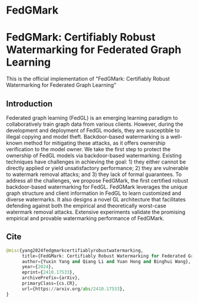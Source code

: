 # FedGMark
# FedGMark: Certifiably Robust Watermarking for Federated Graph Learning

This is the official implementation of "FedGMark: Certifiably Robust Watermarking for Federated Graph Learning"


## Introduction

Federated graph learning (FedGL) is an emerging learning paradigm to collaboratively train graph data from various clients. However, during the development and deployment of FedGL models, they are susceptible to illegal copying and model theft. Backdoor-based watermarking is a well-known method for mitigating these attacks, as it offers ownership verification to the model owner. We take the first step to protect the ownership of FedGL models via backdoor-based watermarking. Existing techniques have challenges in achieving the goal: 1) they either cannot be directly applied or yield unsatisfactory performance; 2) they are vulnerable to watermark removal attacks; and 3) they lack of formal guarantees. To address all the challenges, we propose FedGMark, the first certified robust backdoor-based watermarking for FedGL. FedGMark leverages the unique graph structure and client information in FedGL to learn customized and diverse watermarks. It also designs a novel GL architecture that facilitates defending against both the empirical and theoretically worst-case watermark removal attacks. Extensive experiments validate the promising empirical and provable watermarking performance of FedGMark.

## Cite
```python
@misc{yang2024fedgmarkcertifiablyrobustwatermarking,
      title={FedGMark: Certifiably Robust Watermarking for Federated Graph Learning}, 
      author={Yuxin Yang and Qiang Li and Yuan Hong and Binghui Wang},
      year={2024},
      eprint={2410.17533},
      archivePrefix={arXiv},
      primaryClass={cs.CR},
      url={https://arxiv.org/abs/2410.17533}, 
}
```
